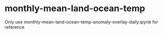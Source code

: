 # monthly-mean-land-ocean-temp
Only use monthly-mean-land-ocean-temp-anomaly-overlay-daily.ipynb for reference
